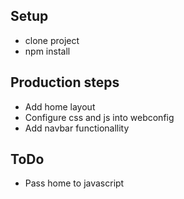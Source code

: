 ## Setup

- clone project
- npm install

## Production steps

- Add home layout
- Configure css and js into webconfig
- Add navbar functionallity

## ToDo

- Pass home to javascript
